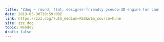 ```yaml
---
title: "Zdog – round, flat, designer-friendly pseudo-3D engine for canvas & SVG"
date: 2019-05-30T20:59:00Z
link: https://zzz.dog/?utm_medium=RSS&utm_source=hune
site: zzz.dog
topic: Webdev
draft: false
---
```

